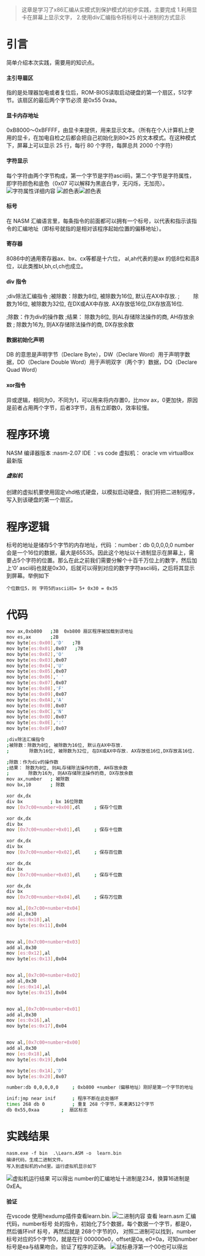 
> 这章是学习了x86汇编从实模式到保护模式的初步实践，主要完成
> 1.利用显卡在屏幕上显示文字，
> 2.使用div汇编指令将标号以十进制的方式显示

# 引言
简单介绍本次实践，需要用的知识点。

#### 主引导扇区
指的是处理器加电或者复位后，ROM-BIOS读取启动硬盘的第一个扇区，512字节。该扇区的最后两个字节必须 是0x55 0xaa。

#### 显卡内存地址
0xB8000～0xBFFFF，由显卡来提供，用来显示文本。（所有在个人计算机上使用的显卡，在加电自检之后都会把自己初始化到80×25 的文本模式。在这种模式下，屏幕上可以显示 25 行，每行 80 个字符，每屏总共 2000 个字符）
#### 字符显示
每个字符由两个字节构成，第一个字节是字符ascii码，第二个字节是字符属性，即字符颜色和底色（0x07 可以解释为黑底白字，无闪烁，无加亮）。
![字符属性详细内容](https://img-blog.csdnimg.cn/0052d09a9f8f469d8d66d283af07a4c8.png?x-oss-process=image/watermark,type_ZmFuZ3poZW5naGVpdGk,shadow_10,text_aHR0cHM6Ly9ibG9nLmNzZG4ubmV0L3dlaXhpbl80NDU4MDk3Nw==,size_16,color_FFFFFF,t_70)
![颜色表](https://img-blog.csdnimg.cn/4509493a1e4048bd9c36f1d47e293c2b.png?x-oss-process=image/watermark,type_ZmFuZ3poZW5naGVpdGk,shadow_10,text_aHR0cHM6Ly9ibG9nLmNzZG4ubmV0L3dlaXhpbl80NDU4MDk3Nw==,size_16,color_FFFFFF,t_70)![颜色表](https://img-blog.csdnimg.cn/1ce37b006746497ba22cb1665a2a4d60.png?x-oss-process=image/watermark,type_ZmFuZ3poZW5naGVpdGk,shadow_10,text_aHR0cHM6Ly9ibG9nLmNzZG4ubmV0L3dlaXhpbl80NDU4MDk3Nw==,size_16,color_FFFFFF,t_70)
#### 标号
在 NASM 汇编语言里，每条指令的前面都可以拥有一个标号，以代表和指示该指令的汇编地址（即标号就指的是相对该程序起始位置的偏移地址）。

#### 寄存器
8086中的通用寄存器ax、bx、cx等都是十六位，
al,ah代表的是ax 的低8位和高8位，以此类推bl,bh,cl,ch也成立。
#### div 指令
;div除法汇编指令 
;被除数：除数为8位, 被除数为16位, 默认在AX中存放.
; 　　      除数为16位, 被除数为32位, 在DX或AX中存放. AX存放低16位,DX存放高16位.

;除数：作为div的操作数
;结果： 除数为8位, 则AL存储除法操作的商, AH存放余数
;       除数为16为, 则AX存储除法操作的商, DX存放余数

#### 数据初始化声明
DB 的意思是声明字节（Declare Byte），DW（Declare Word）用于声明字数据，DD（Declare Double Word）用于声明双字（两个字）数据，DQ（Declare Quad Word）

#### xor指令
异或逻辑，相同为0，不同为1，可以用来将内存置0，比mov ax，0更加快，原因是前者占用两个字节，后者3字节，且有立即数0，效率较慢。

# 程序环境
NASM 编译器版本 :nasm-2.07
IDE ：vs code
虚拟机： oracle vm virtualBox 最新版 

##### 虚拟机
创建的虚拟机要使用固定vhd格式硬盘，以模拟启动硬盘，我们将把二进制程序，写入到该硬盘的第一个扇区。

# 程序逻辑
标号的地址是储存5个字节的内存地址，代码 ：number：db 0,0,0,0,0
number 会是一个16位的数据，最大是65535。因此这个地址以十进制显示在屏幕上，需要占5个字符的位置。那么在此之前我们需要分解个十百千万位上的数字，然后加上‘0’ ascii码也就是0x30，后就可以得到对应的数字字符ascii码，之后将其显示到屏幕。举例如下
	
	个位数位5，则 字符5的ascii码= 5+ 0x30 = 0x35 


# 代码

```bash
mov ax,0xb800   ;3B  0xb800 扇区程序被加载到该地址
mov es,ax       ;2B
mov byte[es:0x00],'D'   ;7B
mov byte[es:0x01],0x07   ;7B
mov byte[es:0x02],'O'
mov byte[es:0x03],0x07
mov byte[es:0x04],'U'
mov byte[es:0x05],0x07
mov byte[es:0x06],' '
mov byte[es:0x07],0x07
mov byte[es:0x08],'F'
mov byte[es:0x09],0x07
mov byte[es:0x0A],'A'
mov byte[es:0x0B],0x07
mov byte[es:0x0C],'N'
mov byte[es:0x0D],0x07
mov byte[es:0x0E],':'
mov byte[es:0x0F],0x07

;div除法汇编指令 
;被除数：除数为8位, 被除数为16位, 默认在AX中存放.
; 　　   除数为16位, 被除数为32位, 在DX或AX中存放. AX存放低16位,DX存放高16位.

;除数：作为div的操作数
;结果： 除数为8位, 则AL存储除法操作的商, AH存放余数
;       除数为16为, 则AX存储除法操作的商, DX存放余数
mov ax,number   ; 被除数
mov bx,10       ; 除数

xor dx,dx
div bx          ; bx 16位除数
mov [0x7c00+number+0x00],dl     ; 保存个位数

xor dx,dx
div bx
mov [0x7c00+number+0x01],dl     ; 保存十位数

xor dx,dx
div bx
mov [0x7c00+number+0x02],dl     ; 保存百位数

xor dx,dx
div bx
mov [0x7c00+number+0x03],dl     ; 保存千位数

xor dx,dx
div bx
mov [0x7c00+number+0x04],dl     ; 保存万位数

mov al,[0x7c00+number+0x04]
add al,0x30
mov [es:0x10],al
mov byte[es:0x11],0x04


mov al,[0x7c00+number+0x03]
add al,0x30
mov [es:0x12],al
mov byte[es:0x13],0x04


mov al,[0x7c00+number+0x02]
add al,0x30
mov [es:0x14],al
mov byte[es:0x15],0x04


mov al,[0x7c00+number+0x01]
add al,0x30
mov [es:0x16],al
mov byte[es:0x17],0x04


mov al,[0x7c00+number+0x00]
add al,0x30
mov [es:0x18],al
mov byte[es:0x19],0x04

mov byte[es:0x1A],'D'
mov byte[es:0x20],0x07

number:db 0,0,0,0,0     ; 0xb800 +number（偏移地址）刚好是第一个字节的地址

inif:jmp near inif      ; 程序不断在此处循环
times 268 db 0          ; 重复 268 个字节，来凑满512个字节
db 0x55,0xaa        ;  扇区标志
```

# 实践结果
	nasm.exe -f bin  .\Learn.ASM -o  learn.bin
	编译代码，生成二进制文件。
	写入到虚拟机的vhd里。运行虚拟机显示如下
![虚拟机运行结果](https://img-blog.csdnimg.cn/088dcb409e0c4e3c975eab701368736b.png?x-oss-process=image/watermark,type_ZmFuZ3poZW5naGVpdGk,shadow_10,text_aHR0cHM6Ly9ibG9nLmNzZG4ubmV0L3dlaXhpbl80NDU4MDk3Nw==,size_16,color_FFFFFF,t_70)
	可以得出 number的汇编地址十进制是234，换算16进制是‭0xEA。

#### 验证
‬在vscode 使用hexdump插件查看learn.bin.
![二进制内容](https://img-blog.csdnimg.cn/dbba0b360636497eab2669ea3c15cac6.png?x-oss-process=image/watermark,type_ZmFuZ3poZW5naGVpdGk,shadow_10,text_aHR0cHM6Ly9ibG9nLmNzZG4ubmV0L3dlaXhpbl80NDU4MDk3Nw==,size_16,color_FFFFFF,t_70)
查看 learn.asm 汇编代码，number标号 处的指令，初始化了5个数据，每个数据一个字节，都是0， 然后循环inif 标号，再然后就是 268个字节的0，
对照二进制可以找到，number标号对应的5个字节0，就是在行 000000e0，offset是0a, e0+0a，可知number 标号是ea与结果吻合。验证了程序的正确。
![鼠标悬浮第一个00也可以得出](https://img-blog.csdnimg.cn/2661f8066397449e885a197f882f085b.png?x-oss-process=image/watermark,type_ZmFuZ3poZW5naGVpdGk,shadow_10,text_aHR0cHM6Ly9ibG9nLmNzZG4ubmV0L3dlaXhpbl80NDU4MDk3Nw==,size_16,color_FFFFFF,t_70)